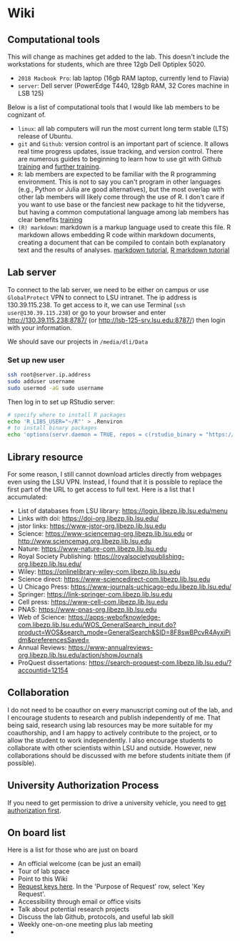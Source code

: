 # Wiki

## Computational tools

This will change as machines get added to the lab. This doesn't include the workstations for students, which are three 12gb Dell Optiplex 5020. 

+ `2018 Macbook Pro`: lab laptop (16gb RAM laptop, currently lend to Flavia)
+ `server`: Dell server (PowerEdge T440, 128gb RAM, 32 Cores machine in LSB 125)

Below is a list of computational tools that I would like lab members to be cognizant of. 


+ `linux`: all lab computers will run the most current long term stable (LTS) release of Ubuntu. 
+ `git` and `Github`: version control is an important part of science. It allows real time progress updates, issue tracking, and version control. There are numerous guides to beginning to learn how to use git with Github [training](https://swcarpentry.github.io/git-novice-es/) and [further training](https://guides.github.com/activities/hello-world/). 
+ `R`: lab members are expected to be familiar with the R programming environment. This is not to say you can't program in other languages (e.g., Python or Julia are good alternatives), but the most overlap with other lab members will likely come through the use of R. I don't care if you want to use base or the fanciest new package to hit the tidyverse, but having a common computational language among lab members has clear benefits [training](http://swcarpentry.github.io/r-novice-inflammation/)
+ `(R) markdown`: markdown is a markup language used to create this file. R markdown allows embedding R code within markdown documents, creating a document that can be compiled to contain both explanatory text and the results of analyses. [markdown tutorial](https://www.markdowntutorial.com/), [R markdown tutorial](https://rmarkdown.rstudio.com/lesson-1.html)


## Lab server

To connect to the lab server, we need to be either on campus or use `GlobalProtect` VPN to connect to LSU intranet. The ip address is 130.39.115.238. To get access to it, we can use Terminal (`ssh user@130.39.115.238`) or go to your browser and enter http://130.39.115.238:8787/ (or http://lsb-125-srv.lsu.edu:8787/) then login with your information.

We should save our projects in `/media/dli/Data`

### Set up new user

```bash
ssh root@server.ip.address
sudo adduser username
sudo usermod -aG sudo username
```

Then log in to set up RStudio server:

```bash
# specify where to install R packages
echo 'R_LIBS_USER="~/R"' > .Renviron
# to install binary packages
echo 'options(servr.daemon = TRUE, repos = c(rstudio_binary = "https://packagemanager.rstudio.com/all/__linux__/focal/latest"))' > .Rprofile
```

## Library resource

For some reason, I still cannot download articles directly from webpages even using the LSU VPN. Instead, I found that it is possible to replace the first part of the URL to get access to full text. Here is a list that I accumulated:

- List of databases from LSU library: https://login.libezp.lib.lsu.edu/menu
- Links with doi: https://doi-org.libezp.lib.lsu.edu/
- jstor links: https://www-jstor-org.libezp.lib.lsu.edu 
- Science: https://www-sciencemag-org.libezp.lib.lsu.edu or http://www.sciencemag.org.libezp.lib.lsu.edu 
- Nature: https://www-nature-com.libezp.lib.lsu.edu
- Royal Society Publishing: https://royalsocietypublishing-org.libezp.lib.lsu.edu/
- Wiley: https://onlinelibrary-wiley-com.libezp.lib.lsu.edu
- Science direct: https://www-sciencedirect-com.libezp.lib.lsu.edu
- U Chicago Press: https://www-journals-uchicago-edu.libezp.lib.lsu.edu/ 
- Springer: https://link-springer-com.libezp.lib.lsu.edu
- Cell press: https://www-cell-com.libezp.lib.lsu.edu
- PNAS: https://www-pnas-org.libezp.lib.lsu.edu
- Web of Science: https://apps-webofknowledge-com.libezp.lib.lsu.edu/WOS_GeneralSearch_input.do?product=WOS&search_mode=GeneralSearch&SID=8F8swBPcvR4AyxiPidm&preferencesSaved=
- Annual Reviews: https://www-annualreviews-org.libezp.lib.lsu.edu/action/showJournals
- ProQuest dissertations: https://search-proquest-com.libezp.lib.lsu.edu/?accountid=12154


## Collaboration

I do not need to be coauthor on every manuscript coming out of the lab, and I encourage students to research and publish independently of me. That being said, research using lab resources may be more suitable for my coauthorship, and I am happy to actively contribute to the project, or to allow the student to work independently. I also encourage students to collaborate with other scientists within LSU and outside. However, new collaborations should be discussed with me before students initiate them (if possible). 


## University Authorization Process

If you need to get permission to drive a university vehicle, you need to [get authorization first](https://lsu.edu/riskmgt/vehicleuse/lsuam_vehicleuseprocedures.php).

## On board list

Here is a list for those who are just on board

- An official welcome (can be just an email)
- Tour of lab space
- Point to this Wiki
- [Request keys here](https://sites01.lsu.edu/faculty/biosci/work-request/). In the 'Purpose of Request' row, select 'Key Request'.
- Accessibility through email or office visits
- Talk about potential research projects
- Discuss the lab Github, protocols, and useful lab skill
- Weekly one-on-one meeting plus lab meeting
- 